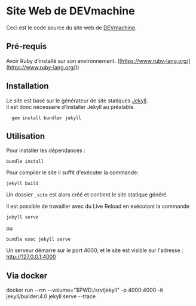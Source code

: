 # Site Web de DEVmachine

Ceci est le code source du site web de [DEVmachine](https://www.devmachine.fr).

## Pré-requis

Avoir Ruby d'installé sur son environnement. ([https://www.ruby-lang.org/](https://www.ruby-lang.org/))

## Installation

Le site est basé sur le générateur de site statiques [Jekyll](https://jekyllrb.com/).   
Il est donc nécessaire d'installer Jekyll au préalable.

      gem install bundler jekyll
    

## Utilisation

Pour installer les dépendances :

    bundle install

Pour compiler le site il suffit d'exécuter la commande:

    jekyll build
 
Un dossier `_site` est alors créé et contient le site statique généré.

Il est possible de travailler avec du Live Reload en exécutant la commande 

    jekyll serve

ou

    bundle exec jekyll serve

Un serveur démarre sur le port 4000, et le site est visible sur l'adresse : http://127.0.0.1:4000

## Via docker
docker run --rm --volume="$PWD:/srv/jekyll" -p 4000:4000 -it jekyll/builder:4.0 jekyll serve --trace
